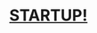 <!doctytpe html>
<hmtl>
  <head>
    <title>Startup</title>
  </head>
  <body>
    <h1><a href="index.html">STARTUP!</a></h1>
  </body>
</hmtl>
